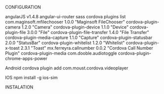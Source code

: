 CONFIGURATION

angularJS v1.4.8
angular-ui-router
sass
cordova plugins list
com.maginsoft.mfilechooser 1.0.0 "Maginsoft FileChooser"
cordova-plugin-camera 1.2.0 "Camera"
cordova-plugin-device 1.1.0 "Device"
cordova-plugin-file 3.0.0 "File"
cordova-plugin-file-transfer 1.4.0 "File Transfer"
cordova-plugin-media-capture 1.1.0 "Capture"
cordova-plugin-statusbar 2.0.0 "StatusBar"
cordova-plugin-whitelist 1.2.0 "Whitelist"
cordova-plugin-x-toast 2.3.1 "Toast"
mx.ferreyra.callnumber 0.0.2 "Cordova Call Number Plugin"
cordova-plugin-media
com.dooble.audiotoggle
cordova-plugin-chrome-apps-power

Android
cordova plugin add com.moust.cordova.videoplayer

IOS
npm install -g ios-sim

INSTALATION
